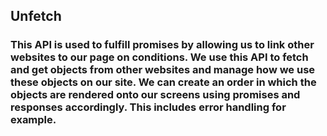 ## Unfetch

### This API is used to fulfill promises by allowing us to link other websites to our page on conditions. We use this API to fetch and get objects from other websites and manage how we use these objects on our site. We can create an order in which the objects are rendered onto our screens using promises and responses accordingly. This includes error handling for example.
